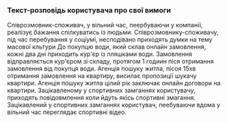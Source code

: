 ### Текст-розповідь користувача про свої вимоги
Співрозмовник-споживач, у вільний час, пеербуваючи у компанії, реалізує бажання спілкуватись із людьми.
Співрозмовнику-споживачу, під час перебування у соціумі, несподівано приходять думки на тему масової кльтури
До покупцю води, який склав онлайн замовлення, кожні два дні приходить кур'єр із пляшками води.
Замовлення відправляється кур'єром зі складу, протягом 1 годиин піся отримання замовлення від покупця води.
Агенція пошуку житла, пісоя 15хв отримання замовлення на квартиру, висилає пропозиції шукачу квартири.
Агенція пошуку житла цілий рік заключає онлайн договори на квартири.
Зацікавленому у спортивних замганнях користувачу, приходять повідовмлення коли йдуть якісь спортивні змагання.
Зацікавлений у спортивних замганнях користувач, пеебуваючи вдома у вільний час переглядає спортивні відео.
